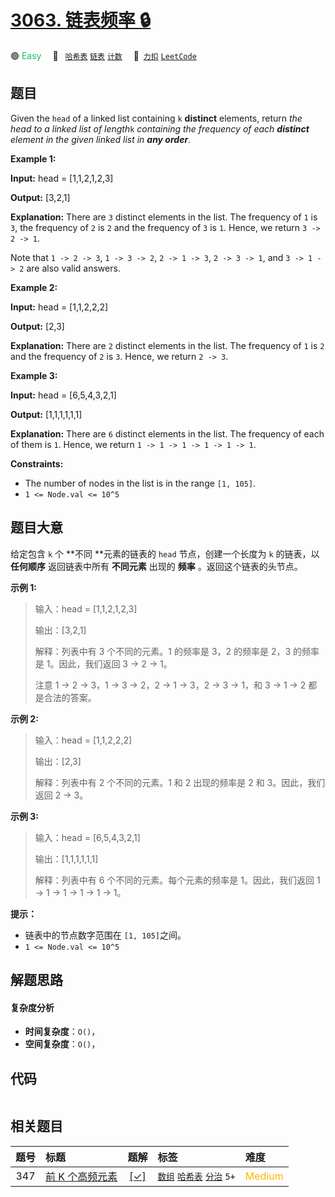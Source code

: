 # [3063. 链表频率 🔒](https://2xiao.github.io/leetcode-js/problem/3063.html)

🟢 <font color=#15bd66>Easy</font>&emsp; 🔖&ensp; [`哈希表`](/tag/hash-table.md) [`链表`](/tag/linked-list.md) [`计数`](/tag/counting.md)&emsp; 🔗&ensp;[`力扣`](https://leetcode.cn/problems/linked-list-frequency) [`LeetCode`](https://leetcode.com/problems/linked-list-frequency)

## 题目

Given the `head` of a linked list containing `k` **distinct** elements, return
_the head to a linked list of length_`k` _containing the frequency of each
**distinct** element in the given linked list in **any order**._



**Example 1:**

**Input:** head = [1,1,2,1,2,3]

**Output:** [3,2,1]

**Explanation:** There are `3` distinct elements in the list. The frequency of
`1` is `3`, the frequency of `2` is `2` and the frequency of `3` is `1`.
Hence, we return `3 -> 2 -> 1`.

Note that `1 -> 2 -> 3`, `1 -> 3 -> 2`, `2 -> 1 -> 3`, `2 -> 3 -> 1`, and `3
-> 1 -> 2` are also valid answers.

**Example 2:**

**Input:** head = [1,1,2,2,2]

**Output:** [2,3]

**Explanation:** There are `2` distinct elements in the list. The frequency of
`1` is `2` and the frequency of `2` is `3`. Hence, we return `2 -> 3`.

**Example 3:**

**Input:** head = [6,5,4,3,2,1]

**Output:** [1,1,1,1,1,1]

**Explanation:** There are `6` distinct elements in the list. The frequency of
each of them is `1`. Hence, we return `1 -> 1 -> 1 -> 1 -> 1 -> 1`.



**Constraints:**

  * The number of nodes in the list is in the range `[1, 105]`.
  * `1 <= Node.val <= 10^5`


## 题目大意

给定包含 `k` 个 **不同  **元素的链表的 `head` 节点，创建一个长度为 `k` 的链表，以 **任何顺序** 返回链表中所有
**不同元素** 出现的 **频率** 。返回这个链表的头节点。



**示例 1:**

> 
> 
> 
> 
> 
> 输入：head = [1,1,2,1,2,3]
> 
> 
> 
> 输出：[3,2,1]
> 
> 
> 
> 解释：列表中有 3 个不同的元素。1 的频率是 3，2 的频率是 2，3 的频率是 1。因此，我们返回 3 -> 2 -> 1。
> 
> 
> 
> 注意 1 -> 2 -> 3，1 -> 3 -> 2，2 -> 1 -> 3，2 -> 3 -> 1，和 3 -> 1 -> 2 都是合法的答案。
> 
> 

**示例 2:**

> 
> 
> 
> 
> 
> 输入：head = [1,1,2,2,2]
> 
> 
> 
> 输出：[2,3]
> 
> 
> 
> 解释：列表中有 2 个不同的元素。1 和 2 出现的频率是 2 和 3。因此，我们返回 2 -> 3。
> 
> 

**示例 3:**

> 
> 
> 
> 
> 
> 输入：head = [6,5,4,3,2,1]
> 
> 
> 
> 输出：[1,1,1,1,1,1]
> 
> 
> 
> 解释：列表中有 6 个不同的元素。每个元素的频率是 1。因此，我们返回 1 -> 1 -> 1 -> 1 -> 1 -> 1。
> 
> 



**提示：**

  * 链表中的节点数字范围在 `[1, 105]`之间。
  * `1 <= Node.val <= 10^5`


## 解题思路

#### 复杂度分析

- **时间复杂度**：`O()`，
- **空间复杂度**：`O()`，

## 代码

```javascript

```

## 相关题目

<!-- prettier-ignore -->
| 题号 | 标题 | 题解 | 标签 | 难度 |
| :------: | :------ | :------: | :------ | :------ |
| 347 | [前 K 个高频元素](https://leetcode.com/problems/top-k-frequent-elements) | [[✓]](/problem/0347.md) |  [`数组`](/tag/array.md) [`哈希表`](/tag/hash-table.md) [`分治`](/tag/divide-and-conquer.md) `5+` | <font color=#ffb800>Medium</font> |